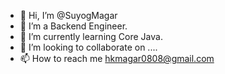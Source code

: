 - 👋 Hi, I’m @SuyogMagar
- 👀 I’m a Backend Engineer.
- 🌱 I’m currently learning Core Java.
- 💞️ I’m looking to collaborate on ....
- 📫 How to reach me hkmagar0808@gmail.com 

<!---
SuyogMagar/SuyogMagar is a ✨ special ✨ repository because its `README.md` (this file) appears on your GitHub profile.
You can click the Preview link to take a look at your changes.
--->
